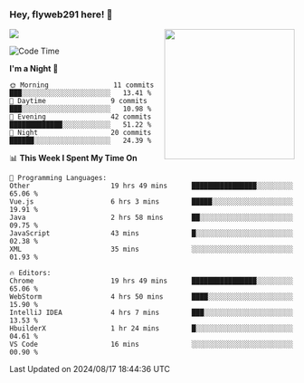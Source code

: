 ### Hey, flyweb291 here! 👋

![](https://metrics.lecoq.io/cherry291?template=classic&config.timezone=Asia%2FShanghai)
<img align='right' src="https://media.giphy.com/media/M9gbBd9nbDrOTu1Mqx/giphy.gif" width="230">
<!-- ![](https://github-readme-stats-ouuan.vercel.app/api?username=flyweb291&theme=dark&show_icons=true) -->

<!--START_SECTION:waka-->
![Code Time](http://img.shields.io/badge/Code%20Time-314%20hrs%2033%20mins-blue)

**I'm a Night 🦉** 

```text
🌞 Morning                11 commits          ███░░░░░░░░░░░░░░░░░░░░░░   13.41 % 
🌆 Daytime                9 commits           ███░░░░░░░░░░░░░░░░░░░░░░   10.98 % 
🌃 Evening                42 commits          █████████████░░░░░░░░░░░░   51.22 % 
🌙 Night                  20 commits          ██████░░░░░░░░░░░░░░░░░░░   24.39 % 
```


📊 **This Week I Spent My Time On** 

```text
💬 Programming Languages: 
Other                    19 hrs 49 mins      ████████████████░░░░░░░░░   65.06 % 
Vue.js                   6 hrs 3 mins        █████░░░░░░░░░░░░░░░░░░░░   19.91 % 
Java                     2 hrs 58 mins       ██░░░░░░░░░░░░░░░░░░░░░░░   09.75 % 
JavaScript               43 mins             █░░░░░░░░░░░░░░░░░░░░░░░░   02.38 % 
XML                      35 mins             ░░░░░░░░░░░░░░░░░░░░░░░░░   01.93 % 

🔥 Editors: 
Chrome                   19 hrs 49 mins      ████████████████░░░░░░░░░   65.06 % 
WebStorm                 4 hrs 50 mins       ████░░░░░░░░░░░░░░░░░░░░░   15.90 % 
IntelliJ IDEA            4 hrs 7 mins        ███░░░░░░░░░░░░░░░░░░░░░░   13.53 % 
HbuilderX                1 hr 24 mins        █░░░░░░░░░░░░░░░░░░░░░░░░   04.61 % 
VS Code                  16 mins             ░░░░░░░░░░░░░░░░░░░░░░░░░   00.90 % 
```


 Last Updated on 2024/08/17 18:44:36 UTC
<!--END_SECTION:waka-->

<!--
**flyweb291/数字游牧人** is a ✨ _special_ ✨ repository because its `README.md` (this file) appears on your GitHub profile.

Here are some ideas to get you started:

- 🔭 I’m currently working on ...
- 🌱 I’m currently learning ...
- 👯 I’m looking to collaborate on ...
- 🤔 I’m looking for help with ...
- 💬 Ask me about ...
- 📫 How to reach me: ...
- 😄 Pronouns: ...
- ⚡ Fun fact: ...
-->
